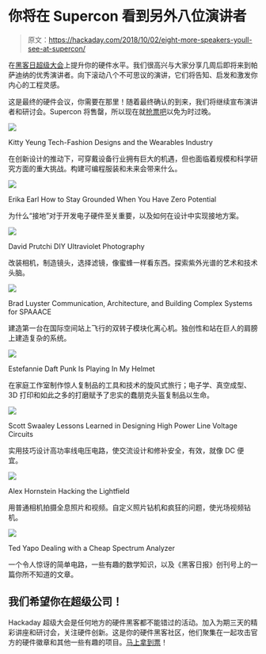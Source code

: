 # 你将在 Supercon 看到另外八位演讲者

> 原文：<https://hackaday.com/2018/10/02/eight-more-speakers-youll-see-at-supercon/>

在[黑客日超级大会](https://www.eventbrite.com/e/hackaday-superconference-2018-tickets-47386813234?aff=talksPost1)上提升你的硬件水平。我们很高兴与大家分享几周后即将来到帕萨迪纳的优秀演讲者。向下滚动八个不可思议的演讲，它们将告知、启发和激发你内心的工程灵感。

这是最终的硬件会议，你需要在那里！随着最终确认的到来，我们将继续宣布演讲者和研讨会。Supercon 将售罄，所以现在就[抢票吧](https://www.eventbrite.com/e/hackaday-superconference-2018-tickets-47386813234?aff=talksPost1)以免为时过晚。

![](img/437fb57326590fdcad1d9b38edf4e0ff.png)

Kitty Yeung
Tech-Fashion Designs and the Wearables Industry

在创新设计的推动下，可穿戴设备行业拥有巨大的机遇，但也面临着规模和科学研究方面的重大挑战。构建可编程服装和未来会带来什么。

![](img/bdf310bdf16092c2828572e5baeaf9d4.png)

Erika Earl
How to Stay Grounded When You Have Zero Potential

为什么“接地”对于开发电子硬件至关重要，以及如何在设计中实现接地方案。

![](img/7b8e8c9e753755bcc04b8bb1a2b993ac.png)

David Prutchi
DIY Ultraviolet Photography

改装相机，制造镜头，选择滤镜，像蜜蜂一样看东西。探索紫外光谱的艺术和技术头脑。

![](img/c94b0a2ccfd106c05312966703947d01.png)

Brad Luyster
Communication, Architecture, and Building Complex Systems for SPAAACE

建造第一台在国际空间站上飞行的双转子模块化离心机。独创性和站在巨人的肩膀上建造复杂的系统。

![](img/64626f1f913cde711ecb6924d341d581.png)

Estefannie
Daft Punk Is Playing In My Helmet

在家庭工作室制作惊人复制品的工具和技术的旋风式旅行；电子学、真空成型、3D 打印和如此之多的打磨赋予了忠实的蠢朋克头盔复制品以生命。

![](img/e885f9eb242adfedbe7569e262bdb4bc.png)

Scott Swaaley
Lessons Learned in Designing High Power Line Voltage Circuits

实用技巧设计高功率线电压电路，使交流设计和修补安全，有效，就像 DC 便宜。

![](img/8895692a97bc1a5dfb1ebd95a775b901.png)

Alex Hornstein
Hacking the Lightfield

用普通相机拍摄全息照片和视频。自定义照片钻机和疯狂的问题，使光场视频钻机。

![](img/8d0510ba1cb1388dd7afe32bdf60b6bf.png)

Ted Yapo
Dealing with a Cheap Spectrum Analyzer

一个令人惊讶的简单电路，一些有趣的数学知识，以及《黑客日报》创刊号上的一篇你所不知道的文章。

## 我们希望你在超级公司！

Hackaday 超级大会是任何地方的硬件黑客都不能错过的活动。加入为期三天的精彩讲座和研讨会，关注硬件创新。这是你的硬件黑客社区，他们聚集在一起攻击官方的硬件徽章和其他一些有趣的项目。[马上拿到票](https://www.eventbrite.com/e/hackaday-superconference-2018-tickets-47386813234?aff=talksPost1)！